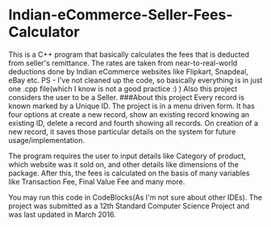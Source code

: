 # Indian-eCommerce-Seller-Fees-Calculator
This is a C++ program that basically calculates the fees that is deducted from seller's remittance. 
The rates are taken from near-to-real-world deductions done by Indian eCommerce websites like Flipkart, Snapdeal, eBay etc.
PS -  I've not cleaned up the code, so basically everything is in just one .cpp file(which I know is not a good practice :) )
Also this project considers the user to be a Seller.
###About this project
Every record is known marked by a Unique ID.
The project is in a menu driven form.
It has four options at create a new record, show an existing record knowing an existing ID, delete a record and fourth showing all records.
On creation of a new record, it saves those particular details on the system for future usage/implementation.


The program requires the user to input details like Category of product, which website was it sold on, and other details like dimensions of the package.
After this, the fees is calculated on the basis of many variables like Transaction Fee, Final Value Fee and many more.



You may run this code in CodeBlocks(As I'm not sure about other IDEs).
The project was submitted as a 12th Standard Computer Science Project and was last updated in March 2016.
